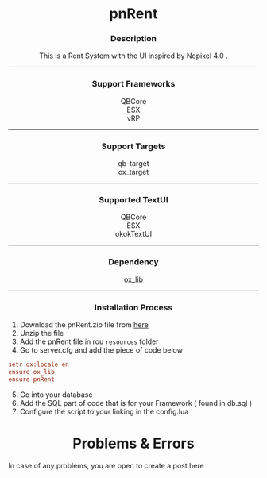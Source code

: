 <h1 align='center'>pnRent</a></h1>

<h3 align="center">Description</h3>
<p align="center">This is a Rent System with the UI inspired by Nopixel 4.0 .<p>

<hr>

<h3 align="center">Support Frameworks</h3>
<p align="center">QBCore<br>ESX<br>vRP</p>

<hr>

<h3 align="center">Support Targets</h3>
<p align="center">qb-target<br>ox_target</p>

<hr>

<h3 align="center">Supported TextUI</h3>
<p align="center">QBCore<br>ESX<br>okokTextUI</p>

<hr>

<h3 align='center'>Dependency</h3>
<p align='center'><a href="https://github.com/overextended/ox_lib/releases"> ox_lib </a></p>

<hr>

<h3 align='center'>Installation Process</h3>

1. Download the pnRent.zip file from <a href="https://github.com/PandaRomania/pnRent/releases/latest">here</a>
2. Unzip the file
3. Add the pnRent file in rou `resources` folder
4. Go to server.cfg and add the piece of code below
```cfg
setr ox:locale en
ensure ox_lib
ensure pnRent
```
5. Go into your database
6. Add the SQL part of code that is for your Framework ( found in db.sql )
7. Configure the script to your linking in the config.lua

<h1 align='center'>Problems & Errors</h1>

In case of any problems, you are open to create a post here
